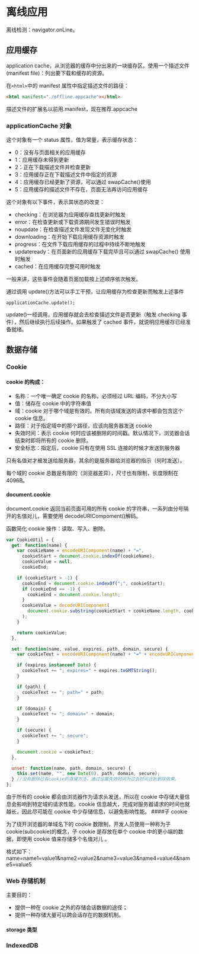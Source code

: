 # 离线应用

离线检测：navigator.onLine。

## 应用缓存

application cache，从浏览器的缓存中分出来的一块缓存区。使用一个描述文件(manifest file)：列出要下载和缓存的资源。

在`<html>`中的 manifest 属性中指定描述文件的路径：

```html
<html manifest="./offline.appcache"></html>
```

描述文件的扩展名以前用.manifest，现在推荐.appcache

### applicationCache 对象

这个对象有一个 status 属性，值为常量，表示缓存状态：

- 0：没有与页面相关的应用缓存
- 1：应用缓存未得到更新
- 2：正在下载描述文件并检查更新
- 3：应用缓存正在下载描述文件中指定的资源
- 4：应用缓存已经更新了资源，可以通过 swapCache()使用
- 5：应用缓存的描述文件不存在，页面无法再访问应用缓存

这个对象有以下事件，表示其状态的改变：

- checking：在浏览器为应用缓存查找更新时触发
- error：在检查更新或下载资源期间发生错误时触发
- noupdate：在检查描述文件发现文件无变化时触发
- downloading：在开始下载应用缓存资源时触发
- progress：在文件下载应用缓存的过程中持续不断地触发
- updateready：在页面新的应用缓存下载完毕且可以通过 swapCache() 使用时触发
- cached：在应用缓存完整可用时触发

一般来讲，这些事件会随着页面加载按上述顺序依次触发。

通过调用 update()方法可以手工干预，让应用缓存为检查更新而触发上述事件

```
applicationCache.update();
```

update()一经调用，应用缓存就会去检查描述文件是否更新（触发 checking 事件），然后继续执行后续操作。如果触发了 cached 事件，就说明应用缓存已经准备就绪。

## 数据存储

### Cookie

#### cookie 的构成：

- 名称：一个唯一确定 cookie 的名称，必须经过 URL 编码，不分大小写
- 值：储存在 cookie 中的字符串值
- 域：cookie 对于哪个域是有效的。所有向该域发送的请求中都会包含这个 cookie 信息。
- 路径：对于指定域中的那个路径，应该向服务器发送 cookie
- 失效时间：表示 cookie 何时应该被删除的时间戳。默认情况下，浏览器会话结束时即将所有的 cookie 删除。
- 安全标志：指定后，cookie 只有在使用 SSL 连接的时候才发送到服务器

只有名值对才被发送给服务器，其余的是服务器给浏览器的指示（何时发送）。

每个域的 cookie 总数是有限的（浏览器差异），尺寸也有限制，长度限制在 4096B。

#### document.cookie

document.cookie 返回当前页面可用的所有 cookie 的字符串，一系列由分号隔开的名值对儿，需要使用 decodeURICompoment()解码。

函数简化 cookie 操作：读取、写入、删除。

```js
var CookieUtil = {
  get: function(name) {
    var cookieName = encodeURIComponent(name) + "=",
      cookieStart = document.cookie.indexOf(cookieName),
      cookieValue = null,
      cookieEnd;

    if (cookieStart > -1) {
      cookieEnd = document.cookie.indexOf(";", cookieStart);
      if (cookieEnd == -1) {
        cookieEnd = document.cookie.length;
      }
      cookieValue = decodeURIComponent(
        document.cookie.substring(cookieStart + cookieName.length, cookieEnd)
      );
    }

    return cookieValue;
  },

  set: function(name, value, expires, path, domain, secure) {
    var cookieText = encodeURIComponent(name) + "=" + encodeURIComponent(value);

    if (expires instanceof Date) {
      cookieText += "; expires=" + expires.toGMTString();
    }

    if (path) {
      cookieText += "; path=" + path;
    }

    if (domain) {
      cookieText += "; domain=" + domain;
    }

    if (secure) {
      cookieText += "; secure";
    }

    document.cookie = cookieText;
  },

  unset: function(name, path, domain, secure) {
    this.set(name, "", new Date(0), path, domain, secure);
  } //没有删除已有cookie的直接方法，通过设置失效时间为过去时间达到删除效果。
};
```

由于所有的 cookie 都会由浏览器作为请求头发送，所以在 cookie 中存储大量信息会影响到特定域的请求性能。cookie 信息越大，完成对服务器请求的时间也就越长，因此尽可能在 cookie 中少存储信息，以避免影响性能。 ####子 cookie

为了绕开浏览器的单域名下的 cookie 数限制，开发人员使用一种称为子 cookie(subcookie)的概念，子 cookie 是存放在单个 cookie 中的更小端的数据，即使用 cookie 值来存储多个名值对儿 。

格式如下： name=name1=value1&name2=value2&name3=value3&name4=value4&name5=value5

### Web 存储机制

主要目的：

- 提供一种在 cookie 之外的存储会话数据的途径；
- 提供一种存储大量可以跨会话存在的数据机制。

#### storage 类型

### IndexedDB
